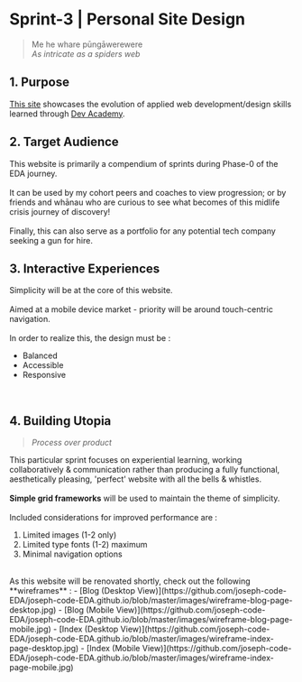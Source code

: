 # Sprint-3 | Personal Site Design

>Me he whare pūngāwerewere<br>
>*As intricate as a spiders web*<br>  

## 1. Purpose
[This site](http://joseph-code-eda.github.io) showcases the evolution of applied web development/design skills learned through [Dev Academy](http://devacademy.co.nz).

## 2. Target Audience
This website is primarily a compendium of sprints during Phase-0 of the EDA journey.<br>
<br>
It can be used by my cohort peers and coaches to view progression; or by friends and whānau who are curious to see what becomes of this midlife crisis journey of discovery!<br>
<br>
Finally, this can also serve as a portfolio for any potential tech company seeking a gun for hire.
<br>

## 3. Interactive Experiences
Simplicity will be at the core of this website.<br>
<br>
Aimed at a mobile device market - priority will be around touch-centric navigation.<br>
<br>
In order to realize this, the design must be :
- Balanced
- Accessible
- Responsive
<br>

## 4. Building Utopia
>*Process over product*

This particular sprint focuses on experiential learning, working collaboratively & communication rather than producing a fully functional, aesthetically pleasing, 'perfect' website with all the bells & whistles.<br>
<br>
**Simple grid frameworks** will be used to maintain the theme of simplicity.<br>
<br>
Included considerations for improved performance are :
1.  Limited images (1-2 only)
2.  Limited type fonts (1-2) maximum
3.  Minimal navigation options
<br>
As this website will be renovated shortly, check out the following **wireframes** :
- [Blog (Desktop View)](https://github.com/joseph-code-EDA/joseph-code-EDA.github.io/blob/master/images/wireframe-blog-page-desktop.jpg)
- [Blog (Mobile View)](https://github.com/joseph-code-EDA/joseph-code-EDA.github.io/blob/master/images/wireframe-blog-page-mobile.jpg)
- [Index (Desktop View)](https://github.com/joseph-code-EDA/joseph-code-EDA.github.io/blob/master/images/wireframe-index-page-desktop.jpg)
- [Index (Mobile View)](https://github.com/joseph-code-EDA/joseph-code-EDA.github.io/blob/master/images/wireframe-index-page-mobile.jpg)